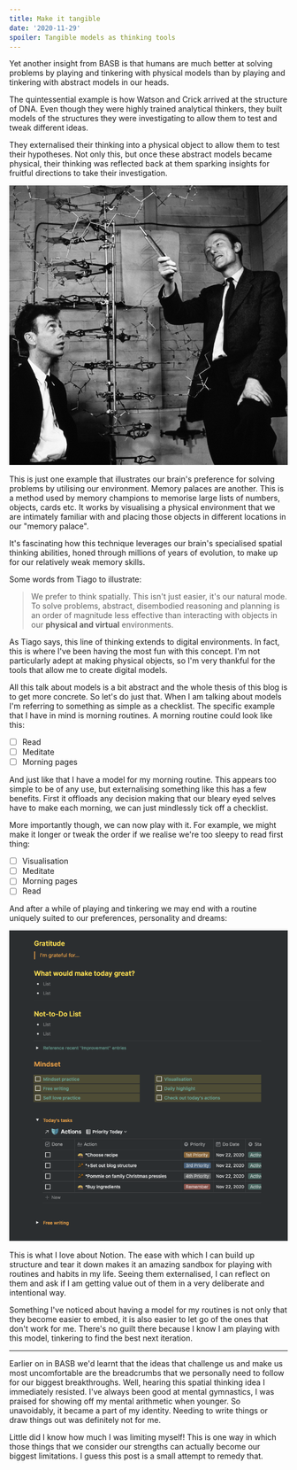 ```yaml
---
title: Make it tangible
date: '2020-11-29'
spoiler: Tangible models as thinking tools
---
```


Yet another insight from BASB is that humans are much better at solving problems by playing and tinkering with physical models than by playing and tinkering with abstract models in our heads.

The quintessential example is how Watson and Crick arrived at the structure of DNA. Even though they were highly trained analytical thinkers, they built models of the structures they were investigating to allow them to test and tweak different ideas.

They externalised their thinking into a physical object to allow them to test their hypotheses. Not only this, but once these abstract models became physical, their thinking was reflected back at them sparking insights for fruitful directions to take their investigation.

![Watson and Crick with their model for DNA structure](watson-crick-model.png)

This is just one example that illustrates our brain's preference for solving problems by utilising our environment. Memory palaces are another. This is a method used by memory champions to memorise large lists of numbers, objects, cards etc. It works by visualising a physical environment that we are intimately familiar with and placing those objects in different locations in our "memory palace".

It's fascinating how this technique leverages our brain's specialised spatial thinking abilities, honed through millions of years of evolution, to make up for our relatively weak memory skills.

Some words from Tiago to illustrate:

> We prefer to think spatially. This isn't just easier, it's our natural mode. To solve problems, abstract, disembodied reasoning and planning is an order of magnitude less effective than interacting with objects in our **physical and virtual** environments.

As Tiago says, this line of thinking extends to digital environments. In fact, this is where I've been having the most fun with this concept. I'm not particularly adept at making physical objects, so I'm very thankful for the tools that allow me to create digital models.

All this talk about models is a bit abstract and the whole thesis of this blog is to get more concrete. So let's do just that. When I am talking about models I'm referring to something as simple as a checklist. The specific example that I have in mind is morning routines. A morning routine could look like this:

- [ ]  Read
- [ ]  Meditate
- [ ]  Morning pages

And just like that I have a model for my morning routine. This appears too simple to be of any use, but externalising something like this has a few benefits. First it offloads any decision making that our bleary eyed selves have to make each morning, we can just mindlessly tick off a checklist.

More importantly though, we can now play with it. For example, we might make it longer or tweak the order if we realise we're too sleepy to read first thing:

- [ ]  Visualisation
- [ ]  Meditate
- [ ]  Morning pages
- [ ]  Read

And after a while of playing and tinkering we may end with a routine uniquely suited to our preferences, personality and dreams:

![Notion morning routine](morning-routine-notion.png)

This is what I love about Notion. The ease with which I can build up structure and tear it down makes it an amazing sandbox for playing with routines and habits in my life. Seeing them externalised, I can reflect on them and ask if I am getting value out of them in a very deliberate and intentional way.

Something I've noticed about having a model for my routines is not only that they become easier to embed, it is also easier to let go of the ones that don't work for me. There's no guilt there because I know I am playing with this model, tinkering to find the best next iteration.

---

Earlier on in BASB we'd learnt that the ideas that challenge us and make us most uncomfortable are the breadcrumbs that we personally need to follow for our biggest breakthroughs. Well, hearing this spatial thinking idea I immediately resisted. I've always been good at mental gymnastics, I was praised for showing off my mental arithmetic when younger. So unavoidably, it became a part of my identity. Needing to write things or draw things out was definitely not for me.

Little did I know how much I was limiting myself! This is one way in which those things that we consider our strengths can actually become our biggest limitations. I guess this post is a small attempt to remedy that.